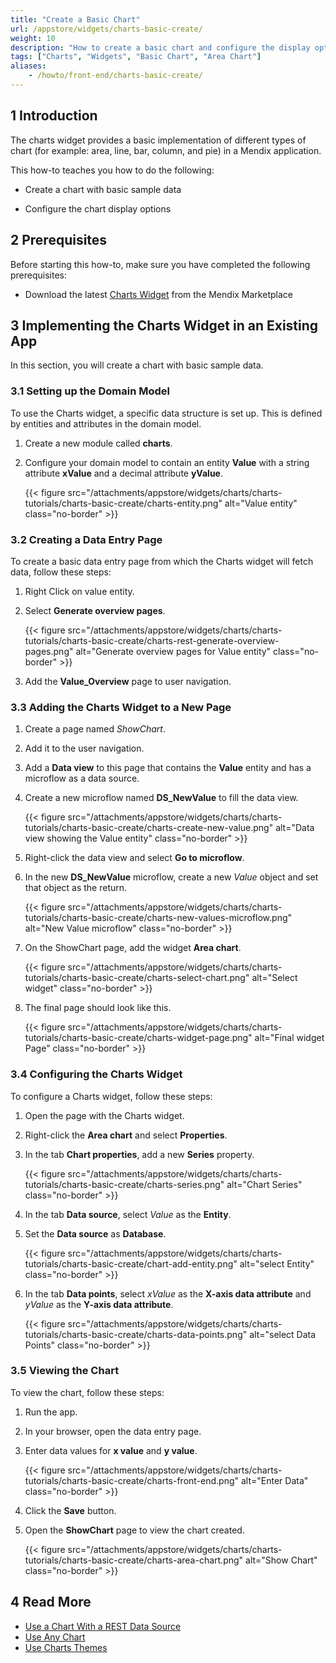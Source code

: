 ```yaml
---
title: "Create a Basic Chart"
url: /appstore/widgets/charts-basic-create/
weight: 10
description: "How to create a basic chart and configure the display options"
tags: ["Charts", "Widgets", "Basic Chart", "Area Chart"]
aliases:
    - /howto/front-end/charts-basic-create/
---
```


## 1 Introduction

The charts widget provides a basic implementation of different types of chart (for example: area, line, bar, column, and pie) in a Mendix application.

This how-to teaches you how to do the following:

* Create a chart with basic sample data

* Configure the chart display options

## 2 Prerequisites

Before starting this how-to, make sure you have completed the following prerequisites:

* Download the latest [Charts Widget](/appstore/widgets/charts/) from the Mendix Marketplace

## 3 Implementing the Charts Widget in an Existing App

In this section, you will create a chart with basic sample data.

### 3.1 Setting up the Domain Model

To use the Charts widget, a specific data structure is set up. This is defined by entities and attributes in the domain model.

1. Create a new module called **charts**.
2. Configure your domain model to contain an entity **Value** with a string attribute **xValue** and a decimal attribute **yValue**.

    {{< figure src="/attachments/appstore/widgets/charts/charts-tutorials/charts-basic-create/charts-entity.png" alt="Value entity" class="no-border" >}}

### 3.2 Creating a Data Entry Page

To create a basic data entry page from which the Charts widget will fetch data, follow these steps:

1. Right Click on value entity.
2. Select **Generate overview pages**.

    {{< figure src="/attachments/appstore/widgets/charts/charts-tutorials/charts-basic-create/charts-rest-generate-overview-pages.png" alt="Generate overview pages for Value entity" class="no-border" >}}

3. Add the **Value_Overview** page to user navigation.

### 3.3 Adding the Charts Widget to a New Page

1. Create a page named *ShowChart*.
2. Add it to the user navigation.
3. Add a **Data view** to this page that contains the **Value** entity and has a microflow as a data source.
4. Create a new microflow named **DS_NewValue** to fill the data view.

    {{< figure src="/attachments/appstore/widgets/charts/charts-tutorials/charts-basic-create/charts-create-new-value.png" alt="Data view showing the Value entity" class="no-border" >}}

5. Right-click the data view and select **Go to microflow**.
6. In the new **DS_NewValue** microflow, create a new *Value* object and set that object as the return.

    {{< figure src="/attachments/appstore/widgets/charts/charts-tutorials/charts-basic-create/charts-new-values-microflow.png" alt="New Value microflow" class="no-border" >}}

7. On the ShowChart page, add the widget **Area chart**.

    {{< figure src="/attachments/appstore/widgets/charts/charts-tutorials/charts-basic-create/charts-select-chart.png" alt="Select widget" class="no-border" >}}

8. The final page should look like this.

    {{< figure src="/attachments/appstore/widgets/charts/charts-tutorials/charts-basic-create/charts-widget-page.png" alt="Final widget Page" class="no-border" >}}

### 3.4 Configuring the Charts Widget

To configure a Charts widget, follow these steps:

1. Open the page with the Charts widget.
2. Right-click the **Area chart** and select **Properties**.
3. In the tab **Chart properties**, add a new **Series** property.

    {{< figure src="/attachments/appstore/widgets/charts/charts-tutorials/charts-basic-create/charts-series.png" alt="Chart Series" class="no-border" >}}

4. In the tab **Data source**, select *Value* as the **Entity**.
5. Set the **Data source** as **Database**.

    {{< figure src="/attachments/appstore/widgets/charts/charts-tutorials/charts-basic-create/chart-add-entity.png" alt="select Entity" class="no-border" >}}

6. In the tab **Data points**, select *xValue* as the **X-axis data attribute** and *yValue* as the **Y-axis data attribute**.

    {{< figure src="/attachments/appstore/widgets/charts/charts-tutorials/charts-basic-create/charts-data-points.png" alt="select Data Points" class="no-border" >}}

### 3.5 Viewing the Chart

To view the chart, follow these steps:

1. Run the app.
2. In your browser, open the data entry page.
3. Enter data values for **x value** and **y value**.

    {{< figure src="/attachments/appstore/widgets/charts/charts-tutorials/charts-basic-create/charts-front-end.png" alt="Enter Data" class="no-border" >}}

4. Click the **Save** button.
5. Open the **ShowChart** page to view the chart created.

    {{< figure src="/attachments/appstore/widgets/charts/charts-tutorials/charts-basic-create/charts-area-chart.png" alt="Show Chart" class="no-border" >}}

## 4 Read More

* [Use a Chart With a REST Data Source](/howto/front-end/charts-basic-rest/)
* [Use Any Chart](/appstore/widgets/charts-any-usage/)
* [Use Charts Themes](/howto/front-end/charts-theme/)
